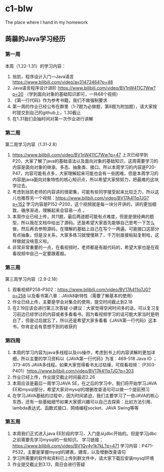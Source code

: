 # c1-blw

The place where I hand in my homework

## 蒟蒻的Java学习经历


### 第一周


本周（1.22-1.31）的学习内容： 
1. 翁凯，程序设计入门—Java语言 https://www.bilibili.com/video/av31472464?p=48 
2. Java语言程序设计进阶 https://www.bilibili.com/video/BV1nW411C7Ww?p=20 
（学到面向对象的基础知识即可，一共68个视频） 
3. 《第一行代码》作为参考书籍，我们不做强制要求 
4. 第一周的作业已经公布在群里（1-7题为必做题，第8题为附加题），请大家按时提交到自己的github上，1.30截止 
5. 在1.31我们会抽时间对第一次作业进行讲解


### 第二周


第二周学习内容（1.31-2.8） 
1. https://www.bilibili.com/video/BV1nW411C7Ww?p=47 
上次已经学到P20，大家了解了java的基础语法以及面向对象的基础知识，这周需要学习的内容是面向对象的继承、多态、抽象类、接口。所以本周学习的内容是P20-P47，内容可能有点多，大家理解起来可能也会有一些困难，但是本周学习的内容是java面向对象特性的核心知识点，所以希望大家努努力，把最难的这块学过去。 
2. 考虑到翁凯老师的内容讲的很密集，可能有些同学接受起来比较乏力，所以这儿也推荐另一个视频：https://www.bilibili.com/video/BV17A411q7JG?p=152 
学习内容是P152-P200，这个视频就是每一块分开讲的，讲的更加细致，循序渐进，理解起来会容易一点 。
3. 本周作业已经上传，共11题，最后两道题可能有点难度，但是是很经典的题型，所以我在文档中给出了源码。还是希望大家首先能够自己思考一下怎么做，然后再去参照源码，在理解的基础上自己在写个一两遍。可能接口这部分有点抽象，但是没关系，大家多练习就慢慢熟了，千万别直接粘贴复制哈，这样做就没啥意义啦。 
4. 非常非常重要的一点，在看视频时，老师都是有敲代码的，希望大家也是在观看视频中自己一定要跟着敲。


### 第三周


第三周学习内容（2.9-2.18） 
1. 观看视频P258-P302：https://www.bilibili.com/video/BV17A411q7JG?p=258 
以及看书第八章：JAVA8新特性（需要了解基本的使用） 
2. 作业已经上传，主要是学会对集合的使用，提交时间截止到2.18 
3. 在2.19应该会进行第三次答疑 
小建议：大家觉得空闲时间多的话，可以复习复习前边已经学过的内容或者多看看书。因为看视频学习的话可能大家当时是明白了，但是过后就忘了，所以还是希望大家多看看《JAVA第一行代码》这本书，你肯定会有意想不到的收获的


### 第四周


1. 本周的学习内容为java多线程以及i/o操作，考虑到书上的内容讲解的更加详细，所以主要的学习资料以《JAVA第一行代码》为准：469-518 Java IO ；373-405 JAVA多线程。如果大家觉得看书太过枯燥，可观看视频：（P303-P401）https://www.bilibili.com/video/BV17A411q7JG?p=303
2. 作业已经上传，作业提交截止时间最迟2.26
3. 本周应该是最后一周学习JAVA SE，在之后的学习中，我们将开始学习JAVA EE和mysql部分，希望大家对mysql的增删改查语句可以做一个提前预习
4. 在学习JAVA基础的过程中，因为时间紧迫，我们主要学习了一些JAVA的核心东西，还有一些基础细节如果大家感兴趣可以自己去探索：比如方法引用、lambda表达式、函数式接口、网络编程socket、JAVA Swing等等


### 第五周

1. 本周我们正式进入java EE阶段的学习，入门是从jdbc开始的。但是学习jdbc之前需要先学习mysql的一些知识。
学习链接：https://www.bilibili.com/video/BV1Qy4y1k7kL?p=471 
学习内容：P471-P532，主要是掌握mysql的建表，建库，以及增删改查语句 
2. 学习所需要的软件和资料已上传到群文件中，请大家下载后安装mysql环境 
3. 作业提交截止到3.13，周日会进行答疑
